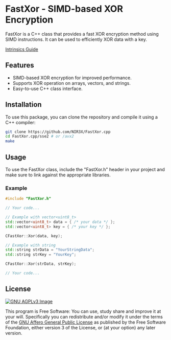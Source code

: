 # FastXor - SIMD-based XOR Encryption

FastXor is a C++ class that provides a fast XOR encryption method using SIMD instructions. It can be used to efficiently XOR data with a key.

[Intrinsics Guide](https://www.laruence.com/sse/#expand=5655&techs=SSE2,AVX,AVX2)

## Features

- SIMD-based XOR encryption for improved performance.
- Supports XOR operation on arrays, vectors, and strings.
- Easy-to-use C++ class interface.

## Installation

To use this package, you can clone the repository and compile it using a C++ compiler:

```bash
git clone https://github.com/NIR3X/FastXor.cpp
cd FastXor.cpp/sse2 # or /avx2
make
```

## Usage

To use the FastXor class, include the "FastXor.h" header in your project and make sure to link against the appropriate libraries.

### Example

```cpp
#include "FastXor.h"

// Your code...

// Example with vector<uint8_t>
std::vector<uint8_t> data = { /* your data */ };
std::vector<uint8_t> key = { /* your key */ };

CFastXor::Xor(data, key);

// Example with string
std::string strData = "YourStringData";
std::string strKey = "YourKey";

CFastXor::Xor(strData, strKey);

// Your code...
```

## License

[![GNU AGPLv3 Image](https://www.gnu.org/graphics/agplv3-155x51.png)](https://www.gnu.org/licenses/agpl-3.0.html)

This program is Free Software: You can use, study share and improve it at your
will. Specifically you can redistribute and/or modify it under the terms of the
[GNU Affero General Public License](https://www.gnu.org/licenses/agpl-3.0.html) as
published by the Free Software Foundation, either version 3 of the License, or
(at your option) any later version.
